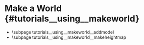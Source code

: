 Make a World {#tutorials__using__makeworld}
============

- \subpage tutorials__using__makeworld__addmodel
- \subpage tutorials__using__makeworld__makeheightmap
